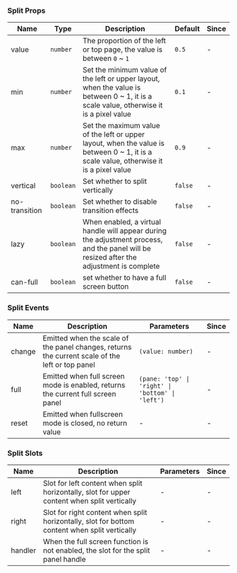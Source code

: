 ### Split Props

| Name          | Type      | Description                                                                                                                              | Default | Since |
| ------------- | --------- | ---------------------------------------------------------------------------------------------------------------------------------------- | ------- | ----- |
| value         | `number`  | The proportion of the left or top page, the value is between `0` ~ `1`                                                                   | `0.5`   | -     |
| min           | `number`  | Set the minimum value of the left or upper layout, when the value is between 0 ~ 1, it is a scale value, otherwise it is a pixel value   | `0.1`   | -     |
| max           | `number`  | Set the maximum value of the left or upper layout, when the value is between 0 ~ 1, it is a scale value, otherwise it is a pixel value   | `0.9`   | -     |
| vertical      | `boolean` | Set whether to split vertically                                                                                                          | `false` | -     |
| no-transition | `boolean` | Set whether to disable transition effects                                                                                                | `false` | -     |
| lazy          | `boolean` | When enabled, a virtual handle will appear during the adjustment process, and the panel will be resized after the adjustment is complete | `false` | -     |
| can-full      | `boolean` | set whether to have a full screen button                                                                                                 | `false` | -     |

### Split Events

| Name   | Description                                                                                     | Parameters                                       | Since |
| ------ | ----------------------------------------------------------------------------------------------- | ------------------------------------------------ | ----- |
| change | Emitted when the scale of the panel changes, returns the current scale of the left or top panel | `(value: number)`                                | -     |
| full   | Emitted when full screen mode is enabled, returns the current full screen panel                 | `(pane: 'top' \| 'right' \| 'bottom' \| 'left')` | -     |
| reset  | Emitted when fullscreen mode is closed, no return value                                         | -                                                | -     |

### Split Slots

| Name    | Description                                                                                   | Parameters | Since |
| ------- | --------------------------------------------------------------------------------------------- | ---------- | ----- |
| left    | Slot for left content when split horizontally, slot for upper content when split vertically   | -          | -     |
| right   | Slot for right content when split horizontally, slot for bottom content when split vertically | -          | -     |
| handler | When the full screen function is not enabled, the slot for the split panel handle             | -          | -     |
